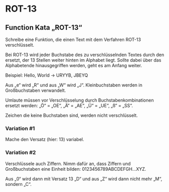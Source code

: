 # ROT-13 

## Function Kata „ROT-13“

Schreibe eine Funktion, die einen Text mit dem Verfahren ROT-13 verschlüsselt.

Bei ROT-13 wird jeder Buchstabe des zu verschlüsselnden Textes durch den ersetzt, der 13 Stellen weiter hinten im Alphabet liegt. Sollte dabei über das Alphabetende hinausgegriffen werden, geht es am Anfang weiter.

Beispiel: Hello, World -> URYYB, JBEYQ

Aus „e“ wird „R“ und aus „W“ wird „J“. Kleinbuchstaben werden in Großbuchstaben verwandelt.

Umlaute müssen vor Verschlüsselung durch Buchstabenkombinationen ersetzt werden: „Ö“ = „OE“, „Ä“ = „AE“, „Ü“ = „UE“, „ß“ = „SS“.

Zeichen die keine Buchstaben sind, werden nicht verschlüsselt.

### Variation #1
Mache den Versatz (hier: 13) variabel.

### Variation #2
Verschlüssele auch Ziffern. Nimm dafür an, dass Ziffern und Großbuchstaben eine Einheit bilden: 0123456789ABCDEFGH…XYZ.

Aus „0“ wird dann mit Versatz 13 „D“ und aus „Z“ wird dann nicht mehr „M“, sondern „C“.